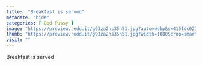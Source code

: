```yaml
---
title:  "Breakfast is served"
metadate: "hide"
categories: [ God Pussy ]
image: "https://preview.redd.it/g93za2hs35h51.jpg?auto=webp&s=4151dc02717906349c213cbb92f80d22c9932343"
thumb: "https://preview.redd.it/g93za2hs35h51.jpg?width=1080&crop=smart&auto=webp&s=5aa6865263ee67bdb9489166e644f9320fdf0488"
visit: ""
---
```

Breakfast is served
